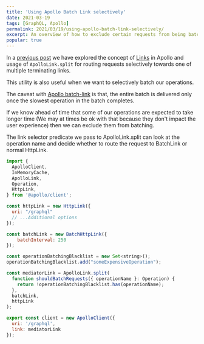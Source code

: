 ```yaml
---
title: 'Using Apollo Batch Link selectively'
date: 2021-03-19
tags: [GraphQL, Apollo]
permalink: 2021/03/19/using-apollo-batch-link-selectively/
excerpt: An overview of how to exclude certain requests from being batched when using Apollo batch link
popular: true
---
```


In a [previous post](/2021/03/18/Using-apollo-file-link-and-batch-link-simultaneously/) we have explored the concept of [Links](https://www.apollographql.com/docs/react/api/link/introduction/) in Apollo and usage of `ApolloLink.split` for routing requests selectively towards one of multiple terminating links.

This utility is also useful when we want to selectively batch our operations. 

The caveat with [Apollo batch-link](https://www.apollographql.com/docs/react/api/link/apollo-link-batch-http/) is that, the entire batch is delivered only once the slowest operation in the batch completes.

If we know ahead of time that some of our operations are expected to take longer time (We may at times be ok with that because they don't impact the user experience) then we can exclude them from batching.

The link selector predicate we pass to ApolloLink.split can look at the operation name and decide whether to route the request to BatchLink or normal HttpLink.

```js
import {
  ApolloClient,
  InMemoryCache,
  ApolloLink,
  Operation,
  HttpLink,
} from '@apollo/client';

const httpLink = new HttpLink({
  uri: "/graphql"
  // ...Additional options
});

const batchLink = new BatchHttpLink({
    batchInterval: 250
});

const operationBatchingBlacklist = new Set<string>();
operationBatchingBlacklist.add("someExpensiveOperation");

const mediatorLink = ApolloLink.split(
  function shouldBatchRequests({ operationName }: Operation) {
    return !operationBatchingBlacklist.has(operationName);
  },
  batchLink,
  httpLink
);

export const client = new ApolloClient({
  uri: '/graphql',
  link: mediatorLink
});
```

